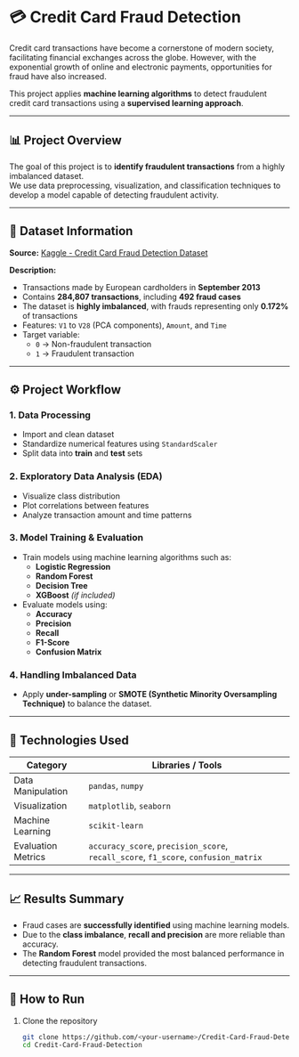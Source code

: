 # 💳 Credit Card Fraud Detection

Credit card transactions have become a cornerstone of modern society, facilitating financial exchanges across the globe. However, with the exponential growth of online and electronic payments, opportunities for fraud have also increased.  

This project applies **machine learning algorithms** to detect fraudulent credit card transactions using a **supervised learning approach**.

---

## 📊 Project Overview

The goal of this project is to **identify fraudulent transactions** from a highly imbalanced dataset.  
We use data preprocessing, visualization, and classification techniques to develop a model capable of detecting fraudulent activity.

---

## 🧠 Dataset Information

**Source:** [Kaggle - Credit Card Fraud Detection Dataset](https://www.kaggle.com/datasets/mlg-ulb/creditcardfraud)  

**Description:**
- Transactions made by European cardholders in **September 2013**
- Contains **284,807 transactions**, including **492 fraud cases**
- The dataset is **highly imbalanced**, with frauds representing only **0.172%** of transactions
- Features: `V1` to `V28` (PCA components), `Amount`, and `Time`
- Target variable:  
  - `0` → Non-fraudulent transaction  
  - `1` → Fraudulent transaction  

---

## ⚙️ Project Workflow

### 1. Data Processing
- Import and clean dataset  
- Standardize numerical features using `StandardScaler`  
- Split data into **train** and **test** sets  

### 2. Exploratory Data Analysis (EDA)
- Visualize class distribution  
- Plot correlations between features  
- Analyze transaction amount and time patterns  

### 3. Model Training & Evaluation
- Train models using machine learning algorithms such as:
  - **Logistic Regression**
  - **Random Forest**
  - **Decision Tree**
  - **XGBoost** *(if included)*
- Evaluate models using:
  - **Accuracy**
  - **Precision**
  - **Recall**
  - **F1-Score**
  - **Confusion Matrix**

### 4. Handling Imbalanced Data
- Apply **under-sampling** or **SMOTE (Synthetic Minority Oversampling Technique)** to balance the dataset.

---

## 🧪 Technologies Used

| Category | Libraries / Tools |
|-----------|------------------|
| Data Manipulation | `pandas`, `numpy` |
| Visualization | `matplotlib`, `seaborn` |
| Machine Learning | `scikit-learn` |
| Evaluation Metrics | `accuracy_score`, `precision_score`, `recall_score`, `f1_score`, `confusion_matrix` |

---

## 📈 Results Summary

- Fraud cases are **successfully identified** using machine learning models.
- Due to the **class imbalance**, **recall and precision** are more reliable than accuracy.
- The **Random Forest** model provided the most balanced performance in detecting fraudulent transactions.


---

## 🧾 How to Run

1. Clone the repository  
   ```bash
   git clone https://github.com/<your-username>/Credit-Card-Fraud-Detection.git
   cd Credit-Card-Fraud-Detection
